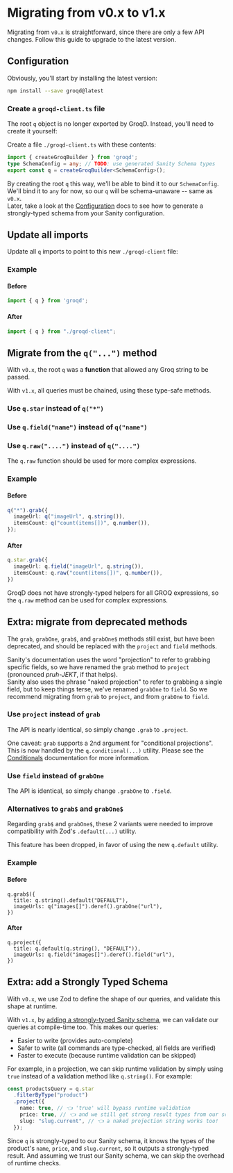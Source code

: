 
# Migrating from v0.x to v1.x

Migrating from `v0.x` is straightforward, since there are only a few API changes.  Follow this guide to upgrade to the latest version.

## Configuration

Obviously, you'll start by installing the latest version:

```sh
npm install --save groqd@latest
```

### Create a `groqd-client.ts` file

The root `q` object is no longer exported by GroqD.  Instead, you'll need to create it yourself:

Create a file `./groqd-client.ts` with these contents:
```ts
import { createGroqBuilder } from 'groqd';
type SchemaConfig = any; // TODO: use generated Sanity Schema types
export const q = createGroqBuilder<SchemaConfig>();
```

By creating the root `q` this way, we'll be able to bind it to our `SchemaConfig`.  We'll bind it to `any` for now, so our `q` will be schema-unaware -- same as `v0.x`.  
Later, take a look at the [Configuration](./configuration) docs to see how to generate a strongly-typed schema from your Sanity configuration.


## Update all imports

Update all `q` imports to point to this new `./groqd-client` file:

### Example

#### Before

```ts
import { q } from 'groqd';
```

#### After
```ts
import { q } from "./groqd-client";
```

## Migrate from the `q("...")` method

With `v0.x`, the root `q` was a **function** that allowed any Groq string to be passed.

With `v1.x`, all queries must be chained, using these type-safe methods.

### Use `q.star` instead of `q("*")`

### Use `q.field("name")` instead of `q("name")`

### Use `q.raw("....")` instead of `q("....")` 

The `q.raw` function should be used for more complex expressions.

### Example

#### Before

```ts
q("*").grab({
  imageUrl: q("imageUrl", q.string()),
  itemsCount: q("count(items[])", q.number()),
});
```

#### After
```ts
q.star.grab({
  imageUrl: q.field("imageUrl", q.string()),
  itemsCount: q.raw("count(items[])", q.number()),
})
```

GroqD does not have strongly-typed helpers for all GROQ expressions, so the `q.raw` method can be used for complex expressions.


## Extra: migrate from deprecated methods

The `grab`, `grabOne`, `grab$`, and `grabOne$` methods still exist, but have been deprecated, and should be replaced with the `project` and `field` methods.

Sanity's documentation uses the word "projection" to refer to grabbing specific fields, so we have renamed the `grab` method to `project` (pronounced *pruh-JEKT*, if that helps).  
Sanity also uses the phrase "naked projection" to refer to grabbing a single field, but to keep things terse, we've renamed `grabOne` to `field`.  So we recommend migrating from `grab` to `project`, and from `grabOne` to `field`.


### Use `project` instead of `grab`

The API is nearly identical, so simply change `.grab` to `.project`.

One caveat: `grab` supports a 2nd argument for "conditional projections".  This is now handled by the `q.conditional(...)` utility.  Please see the [Conditionals](./API/conditionals) documentation for more information.

### Use `field` instead of `grabOne`

The API is identical, so simply change `.grabOne` to `.field`.

### Alternatives to `grab$` and `grabOne$`

Regarding `grab$` and `grabOne$`, these 2 variants were needed to improve compatibility with Zod's `.default(...)` utility.

This feature has been dropped, in favor of using the new `q.default` utility. 


### Example

#### Before
```
q.grab$({
  title: q.string().default("DEFAULT"),
  imageUrls: q("images[]").deref().grabOne("url"),
})
```

#### After
```
q.project({ 
  title: q.default(q.string(), "DEFAULT")),
  imageUrls: q.field("images[]").deref().field("url"),
})
```

## Extra: add a Strongly Typed Schema

With `v0.x`, we use Zod to define the shape of our queries, and validate this shape at runtime.

With `v1.x`, by [adding a strongly-typed Sanity schema](./configuration), we can validate our queries at compile-time too. This makes our queries:

- Easier to write (provides auto-complete)
- Safer to write (all commands are type-checked, all fields are verified)
- Faster to execute (because runtime validation can be skipped)

For example, in a projection, we can skip runtime validation by simply using `true` instead of a validation method like `q.string()`.  For example:
```ts
const productsQuery = q.star
  .filterByType("product")
  .project({
    name: true, // 👈 'true' will bypass runtime validation
    price: true, // 👈 and we still get strong result types from our schema
    slug: "slug.current", // 👈 a naked projection string works too!
  });
```

Since `q` is strongly-typed to our Sanity schema, it knows the types of the product's `name`, `price`, and `slug.current`, so it outputs a strongly-typed result.  And assuming we trust our Sanity schema, we can skip the overhead of runtime checks.

